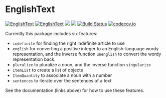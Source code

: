 # EnglishText

[![EnglishText](http://pkg.julialang.org/badges/EnglishText_0.5.svg)](http://pkg.julialang.org/?pkg=EnglishText)
[![EnglishText](http://pkg.julialang.org/badges/EnglishText_0.6.svg)](http://pkg.julialang.org/?pkg=EnglishText)
[![](https://img.shields.io/badge/docs-stable-blue.svg)](https://totalverb.github.io/EnglishText.jl/stable)
[![](https://img.shields.io/badge/docs-latest-blue.svg)](https://totalverb.github.io/EnglishText.jl/latest)
[![Build Status](https://travis-ci.org/TotalVerb/EnglishText.jl.svg?branch=master)](https://travis-ci.org/TotalVerb/EnglishText.jl)
[![codecov.io](http://codecov.io/github/TotalVerb/EnglishText.jl/coverage.svg?branch=master)](http://codecov.io/github/TotalVerb/EnglishText.jl?branch=master)

Currently this package includes six features:

 - `indefinite` for finding the right indefinite article to use
 - `english` for converting a positive integer to an English-language wordy
   representation, and the inverse function `unenglish` to convert the wordy
   representation back.
 - `pluralize` to pluralize a noun, and the inverse function `singularize`
 - `ItemList` to create a list of objects
 - `ItemQuantity` to associate a noun with a number
 - `sentences` to iterate over the sentences of a text

See the documentation (links above) for how to use these features.
